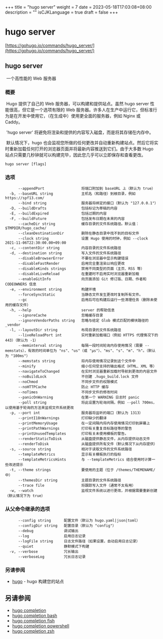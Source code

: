 +++
title = "hugo server"
weight = 7
date = 2023-05-18T17:03:08+08:00
description = ""
isCJKLanguage = true
draft = false
+++

# hugo server

[https://gohugo.io/commands/hugo_server/](https://gohugo.io/commands/hugo_server/)

## hugo server 

​	一个高性能的 Web 服务器  

### 概要

​	Hugo 提供了自己的 Web 服务器，可以构建和提供站点。虽然 hugo server 性能很高，但它是一个选项有限的 Web 服务器。许多人在生产中运行它，但标准行为是在开发中使用它，（在生成中）使用更全面的服务器，例如 Nginx 或 Caddy。  

​	'hugo server' 将避免将渲染和提供的内容写入磁盘，而是将其存储在内存中。  

​	默认情况下，hugo 也会监视您所做的任何更改并自动重新构建站点。然后它将实时重新加载任何打开的浏览器页面并将最新内容推送到它们。由于大多数 Hugo 站点只需要几秒钟就可以构建完毕，因此您几乎可以立即保存和查看更改。

```
hugo server [flags]
```

### 选项 

```
	  --appendPort                 将端口附加到 baseURL 上（默认为 true）
  -b, --baseURL string             主机名（和路径）到根目录，例如 https://spf13.com/
      --bind string                服务器将绑定的接口（默认为 "127.0.0.1"）
  -D, --buildDrafts                包括标记为草稿的内容
  -E, --buildExpired               包括过期的内容
  -F, --buildFuture                包括发布日期在未来的内容
      --cacheDir string            缓存目录的文件系统路径。默认值：$TMPDIR/hugo_cache/
      --cleanDestinationDir        删除在静态目录中找不到的目标文件
      --clock string               设置 Hugo 使用的时钟，例如 --clock 2021-11-06T22:30:00.00+09:00
  -c, --contentDir string          内容目录的文件系统路径
  -d, --destination string         写入文件的文件系统路径
      --disableBrowserError        不要在浏览器中显示构建错误
      --disableFastRender          启用完全重渲染以响应更改
      --disableKinds strings       禁用不同类型的页面（主页、RSS 等）
      --disableLiveReload          在重建时不启用实时浏览器重新加载
      --enableGitInfo              向页面添加 Git 修订版、日期、作者和 CODEOWNERS 信息
  -e, --environment string         构建环境
      --forceSyncStatic            当静态文件发生更改时复制所有文件。
      --gc                         启用后可在构建后运行一些清理任务（删除未使用的缓存文件）
  -h, --help                       server 的帮助信息
      --ignoreCache                忽略缓存目录
      --ignoreVendorPaths string   忽略与给定 Glob 模式匹配的模块路径的 _vendor
  -l, --layoutDir string           布局目录的文件系统路径
      --liveReloadPort int         实时重新加载端口（例如 HTTPS 代理情况下的 443）（默认为 -1）
      --meminterval string         每隔一段时间轮询内存使用情况（需要 --memstats），有效的时间单位为 "ns"、"us"（或 "µs"）、"ms"、"s"、"m"、"h"。（默认为 "100ms"）
      --memstats string            将内存使用情况记录到这个文件中
      --minify                     缩小任何受支持的输出格式（HTML、XML 等）
      --navigateToChanged          在实时浏览器重新加载时导航到更改的内容文件
      --noBuildLock                不创建 .hugo_build.lock 文件
      --noChmod                    不同步文件的权限模式
      --noHTTPCache                防止 HTTP 缓存
      --noTimes                    不同步文件的修改时间
      --panicOnWarning             在第一个 WARNING 日志时 panic
      --poll string                将此设置为轮询间隔，例如 --poll 700ms，以使用基于轮询的方法来监视文件系统更改
  -p, --port int                   服务器将监听的端口（默认为 1313）
      --printI18nWarnings          打印缺少的翻译
      --printMemoryUsage           在一定间隔内将内存使用情况打印到屏幕上
      --printPathWarnings          打印有关重复目标路径等的警告
      --printUnusedTemplates       打印有关未使用模板的警告。
      --renderStaticToDisk         从磁盘提供静态文件，从内存提供动态文件
      --renderToDisk               从磁盘提供所有文件（默认情况下从内存提供）
  -s, --source string              相对于读取文件的文件系统路径
      --templateMetrics            显示有关模板执行的指标
      --templateMetricsHints       与 --templateMetrics 结合使用时计算一些改进提示
  -t, --theme strings              要使用的主题（位于 /themes/THEMENAME/ 中）
      --themesDir string           主题目录的文件系统路径
      --trace file                 将跟踪写入文件（通常不太有用）
  -w, --watch                      监视文件系统以进行更改，并根据需要重新创建（默认情况下为 true）
```

### 从父命令继承的选项

```
      --config string      配置文件（默认为 hugo.yaml|json|toml）
      --configDir string   配置目录（默认为 "config"）
      --debug              调试输出
      --log                启用日志记录
      --logFile string     日志文件路径（如果设置，自动启用日志记录）
      --quiet              静默模式下构建
  -v, --verbose            冗长输出
      --verboseLog         冗长日志记录
```

### 另请参阅 

- [hugo](https://gohugo.io/commands/hugo/) - hugo 构建您的站点

## 另请参阅

- [hugo completion](https://gohugo.io/commands/hugo_completion/)
- [hugo completion bash](https://gohugo.io/commands/hugo_completion_bash/)
- [hugo completion fish](https://gohugo.io/commands/hugo_completion_fish/)
- [hugo completion powershell](https://gohugo.io/commands/hugo_completion_powershell/)
- [hugo completion zsh](https://gohugo.io/commands/hugo_completion_zsh/)
